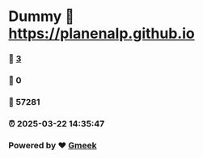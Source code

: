 # Dummy :link: https://planenalp.github.io 
### :page_facing_up: [3](https://planenalp.github.io/tag.html) 
### :speech_balloon: 0 
### :hibiscus: 57281 
### :alarm_clock: 2025-03-22 14:35:47 
### Powered by :heart: [Gmeek](https://github.com/Meekdai/Gmeek)
